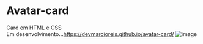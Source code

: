 # Avatar-card
Card em HTML e CSS<br>
Em desenvolvimento...https://devmarcioreis.github.io/avatar-card/
![image](https://user-images.githubusercontent.com/107413382/205304421-38905f03-a304-4d37-8ea1-bfd6b1cc46eb.png)
